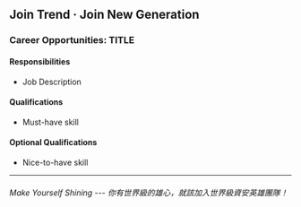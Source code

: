 ## Join Trend ‧ Join New Generation

### Career Opportunities: TITLE

#### Responsibilities

- Job Description

#### Qualifications

- Must-have skill

#### Optional Qualifications

- Nice-to-have skill

------
###### Make Yourself Shining --- 你有世界級的雄心，就該加入世界級資安英雄團隊！
